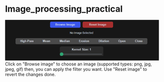 # Image_processing_practical
![UI](/UI.png) Click on "Browse image" to choose an image (supported types: png, jpg, jpeg, gif)
then, you can apply the filter you want.
Use "Reset image" to revert the changes done.
